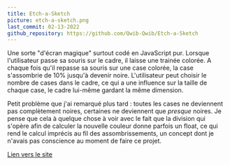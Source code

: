 ```yaml
---
title: Etch-a-Sketch
picture: etch-a-sketch.png
last_commit: 02-13-2022
github_repository: https://github.com/Qwib-Qwib/Etch-a-Sketch
---
```


Une sorte "d'écran magique" surtout codé en JavaScript pur. Lorsque l'utilisateur passe sa souris sur le cadre, il laisse une trainée colorée. A chaque fois qu'il repasse sa souris sur une case colorée, la case s'assombrie de 10% jusqu'à devenir noire. L'utilisateur peut choisir le nombre de cases dans le cadre, ce qui a une influence sur la taille de chaque case, le cadre lui-même gardant la même dimension.

Petit problème que j'ai remarqué plus tard : toutes les cases ne deviennent pas complètement noires, certaines ne deviennent que *presque* noires. Je pense que cela à quelque chose à voir avec le fait que la division qui s'opère afin de calculer la nouvelle couleur donne parfois un float, ce qui rend le calcul imprécis au fil des assombrissements, un concept dont je n'avais pas conscience au moment de faire ce projet.

[Lien vers le site](https://qwib-qwib.github.io/Etch-a-Sketch/)
